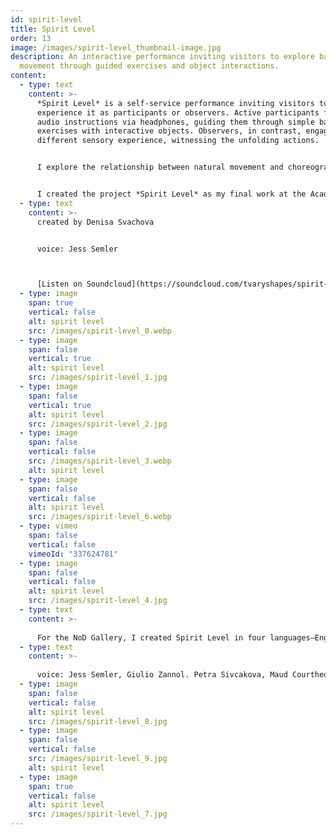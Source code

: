 ```yaml
---
id: spirit-level
title: Spirit Level
order: 13
image: /images/spirit-level_thumbnail-image.jpg
description: An interactive performance inviting visitors to explore balance and
  movement through guided exercises and object interactions.
content:
  - type: text
    content: >-
      *Spirit Level* is a self-service performance inviting visitors to
      experience it as participants or observers. Active participants follow
      audio instructions via headphones, guiding them through simple balance
      exercises with interactive objects. Observers, in contrast, engage with a
      different sensory experience, witnessing the unfolding actions.


      I explore the relationship between natural movement and choreography, and the specific spatial installations determine the scope of this research. Within their limits, I create different situations through the techniques of contemporary dance, theater, and performance and actively involve the viewer. I map the boundaries of how far the viewer is willing to be drawn into the manipulative play of normative instructions conflicting with meditative moments and how his or her tolerance is bent with the knowledge of the other participants' compliance.


      I created the project *Spirit Level* as my final work at the Academy of Fine Arts in Prague, Czech Republic as part of the exhibition Another Place in 2018.
  - type: text
    content: >-
      created by Denisa Svachova


      voice: Jess Semler



      [Listen on Soundcloud](https://soundcloud.com/tvaryshapes/spirit-level?si=3153bf04d67b4755b8b68827d0cf4f6b&utm_source=clipboard&utm_medium=text&utm_campaign=social_sharing)
  - type: image
    span: true
    vertical: false
    alt: spirit level
    src: /images/spirit-level_0.webp
  - type: image
    span: false
    vertical: true
    alt: spirit level
    src: /images/spirit-level_1.jpg
  - type: image
    span: false
    vertical: true
    alt: spirit level
    src: /images/spirit-level_2.jpg
  - type: image
    span: false
    vertical: false
    src: /images/spirit-level_3.webp
    alt: spirit level
  - type: image
    span: false
    vertical: false
    alt: spirit level
    src: /images/spirit-level_6.webp
  - type: vimeo
    span: false
    vertical: false
    vimeoId: "337624781"
  - type: image
    span: false
    vertical: false
    alt: spirit level
    src: /images/spirit-level_4.jpg
  - type: text
    content: >-
      
      For the NoD Gallery, I created Spirit Level in four languages—English, German, Italian, and French—each quietly over-translated into Czech. This work was part of the Prag_Kassel: Hybrid Inconvenience exhibition in NoD, Prague, Czech Republic, in 2018, which examined the symbolic potential of the Munich Agreement (1938) through contemporary visual art.
  - type: text
    content: >-
      
      voice: Jess Semler, Giulio Zannol. Petra Sivcakova, Maud Courtheoux, Rebecca Bernice Humphries, Denisa Svachova
  - type: image
    span: false
    vertical: false
    alt: spirit level
    src: /images/spirit-level_8.jpg
  - type: image
    span: false
    vertical: false
    src: /images/spirit-level_9.jpg
    alt: spirit level
  - type: image
    span: true
    vertical: false
    alt: spirit level
    src: /images/spirit-level_7.jpg
---
```

